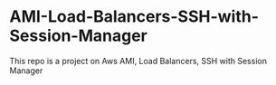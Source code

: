 # AMI-Load-Balancers-SSH-with-Session-Manager
This repo is a project on Aws AMI, Load Balancers, SSH with Session Manager

